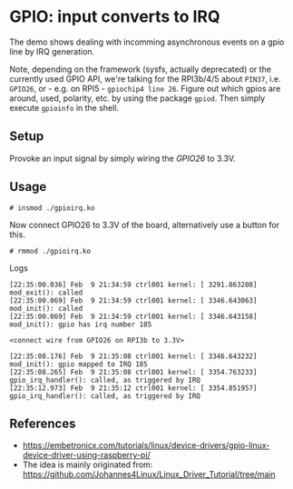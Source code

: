 # GPIO: input converts to IRQ

The demo shows dealing with incomming asynchronous events on a gpio
line by IRQ generation.  

Note, depending on the framework (sysfs, actually deprecated) or the
currently used GPIO API, we're talking for the RPI3b/4/5 about
`PIN37`, i.e. `GPIO26`, or - e.g. on RPI5 - `gpiochip4 line
26`. Figure out which gpios are around, used, polarity, etc. by using
the package `gpiod`. Then simply execute `gpioinfo` in the shell.  

## Setup

Provoke an input signal by simply wiring the *GPIO26* to 3.3V.  

## Usage

```
# insmod ./gpioirq.ko
```
Now connect GPIO26 to 3.3V of the board, alternatively use a button
for this.  
```
# rmmod ./gpioirq.ko
```

Logs  
```
[22:35:00.036] Feb  9 21:34:59 ctrl001 kernel: [ 3291.863208] mod_exit(): called
[22:35:00.069] Feb  9 21:34:59 ctrl001 kernel: [ 3346.643063] mod_init(): called
[22:35:00.069] Feb  9 21:34:59 ctrl001 kernel: [ 3346.643158] mod_init(): gpio has irq number 185

<connect wire from GPIO26 on RPI3b to 3.3V>

[22:35:08.176] Feb  9 21:35:08 ctrl001 kernel: [ 3346.643232] mod_init(): gpio mapped to IRQ 185
[22:35:08.265] Feb  9 21:35:08 ctrl001 kernel: [ 3354.763233] gpio_irq_handler(): called, as triggered by IRQ
[22:35:12.973] Feb  9 21:35:12 ctrl001 kernel: [ 3354.851957] gpio_irq_handler(): called, as triggered by IRQ

```

## References
- https://embetronicx.com/tutorials/linux/device-drivers/gpio-linux-device-driver-using-raspberry-pi/
- The idea is mainly originated from: https://github.com/Johannes4Linux/Linux_Driver_Tutorial/tree/main
